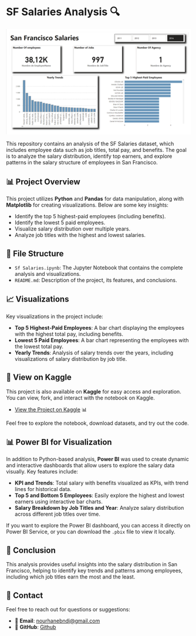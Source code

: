# SF Salaries Analysis 🔍
![Overview](./SfSalaries.png)

This repository contains an analysis of the SF Salaries dataset, which includes employee data such as job titles, total pay, and benefits. The goal is to analyze the salary distribution, identify top earners, and explore patterns in the salary structure of employees in San Francisco.

## 📊 Project Overview

This project utilizes **Python** and **Pandas** for data manipulation, along with **Matplotlib** for creating visualizations. Below are some key insights:

- Identify the top 5 highest-paid employees (including benefits).
- Identify the lowest 5 paid employees.
- Visualize salary distribution over multiple years.
- Analyze job titles with the highest and lowest salaries.

## 📂 File Structure

- `Sf Salaries.ipynb`: The Jupyter Notebook that contains the complete analysis and visualizations.
- `README.md`: Description of the project, its features, and conclusions.

## 📈 Visualizations

Key visualizations in the project include:

- **Top 5 Highest-Paid Employees**: A bar chart displaying the employees with the highest total pay, including benefits.
- **Lowest 5 Paid Employees**: A bar chart representing the employees with the lowest total pay.
- **Yearly Trends**: Analysis of salary trends over the years, including visualizations of salary distribution by job title.

## 🔗 View on Kaggle

This project is also available on **Kaggle** for easy access and exploration. You can view, fork, and interact with the notebook on Kaggle.

- [View the Project on Kaggle](https://www.kaggle.com/code/nourhanebndj/sf-salary) 📊

Feel free to explore the notebook, download datasets, and try out the code.

## 📊 Power BI for Visualization

In addition to Python-based analysis, **Power BI** was used to create dynamic and interactive dashboards that allow users to explore the salary data visually. Key features include:

- **KPI and Trends**: Total salary with benefits visualized as KPIs, with trend lines for historical data.
- **Top 5 and Bottom 5 Employees**: Easily explore the highest and lowest earners using interactive bar charts.
- **Salary Breakdown by Job Titles and Year**: Analyze salary distribution across different job titles over time.

If you want to explore the Power BI dashboard, you can access it directly on Power BI Service, or you can download the `.pbix` file to view it locally.

## 🎯 Conclusion

This analysis provides useful insights into the salary distribution in San Francisco, helping to identify key trends and patterns among employees, including which job titles earn the most and the least.

## 👤 Contact

Feel free to reach out for questions or suggestions:

- 📧 **Email**: nourhanebndj@gmail.com
- 🐙 **GitHub**: [Github](https://github.com/nourhanebndj)
